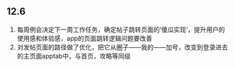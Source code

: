 ## 12.6
1. 每周例会决定下一周工作任务，确定帖子跳转页面的‘傻瓜实现’，提升用户的使用感和体验感，app的页面跳转逻辑问题要改善
2. 对发帖页面的路径做了优化，把它从圈子——我的——加号，改变到登录进去的主页面apptab中，与首页，攻略等同级
